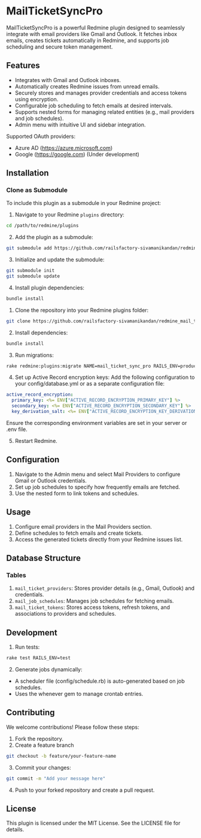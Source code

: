 # MailTicketSyncPro

MailTicketSyncPro is a powerful Redmine plugin designed to seamlessly integrate with email providers like Gmail and Outlook. It fetches inbox emails, creates tickets automatically in Redmine, and supports job scheduling and secure token management.

## Features

- Integrates with Gmail and Outlook inboxes.
- Automatically creates Redmine issues from unread emails.
- Securely stores and manages provider credentials and access tokens using encryption.
- Configurable job scheduling to fetch emails at desired intervals.
- Supports nested forms for managing related entities (e.g., mail providers and job schedules).
- Admin menu with intuitive UI and sidebar integration.

Supported OAuth providers:
* Azure AD (https://azure.microsoft.com)
* Google (https://google.com) (Under development)

## Installation

### Clone as Submodule

To include this plugin as a submodule in your Redmine project:

1. Navigate to your Redmine `plugins` directory:

```bash
cd /path/to/redmine/plugins
```

2. Add the plugin as a submodule:

```bash
git submodule add https://github.com/railsfactory-sivamanikandan/redmine_mail_ticket_sync_pro.git redmine_mail_ticket_sync_pro
```

3. Initialize and update the submodule:

```bash
git submodule init
git submodule update
```

4. Install plugin dependencies:

```bash
bundle install
```

1. Clone the repository into your Redmine plugins folder:

```bash
git clone https://github.com/railsfactory-sivamanikandan/redmine_mail_ticket_sync_pro.git
```

2. Install dependencies:

```bash
bundle install
```

3. Run migrations:

```bash
rake redmine:plugins:migrate NAME=mail_ticket_sync_pro RAILS_ENV=production
```

4. Set up Active Record encryption keys: Add the following configuration to your config/database.yml or as a separate configuration file:

```yaml
active_record_encryption:
  primary_key: <%= ENV["ACTIVE_RECORD_ENCRYPTION_PRIMARY_KEY"] %>
  secondary_key: <%= ENV["ACTIVE_RECORD_ENCRYPTION_SECONDARY_KEY"] %>
  key_derivation_salt: <%= ENV["ACTIVE_RECORD_ENCRYPTION_KEY_DERIVATION_SALT"] %>
```
Ensure the corresponding environment variables are set in your server or .env file.

5. Restart Redmine.

## Configuration

1. Navigate to the Admin menu and select Mail Providers to configure Gmail or Outlook credentials.
2. Set up job schedules to specify how frequently emails are fetched.
3. Use the nested form to link tokens and schedules.

## Usage

1. Configure email providers in the Mail Providers section.
2. Define schedules to fetch emails and create tickets.
3. Access the generated tickets directly from your Redmine issues list.


## Database Structure

### Tables

1. `mail_ticket_providers`: Stores provider details (e.g., Gmail, Outlook) and credentials.
2. `mail_job_schedules`: Manages job schedules for fetching emails.
3. `mail_ticket_tokens`: Stores access tokens, refresh tokens, and associations to providers and schedules.

## Development

1. Run tests:

```bash
rake test RAILS_ENV=test

```

2. Generate jobs dynamically:

- A scheduler file (config/schedule.rb) is auto-generated based on job schedules.
- Uses the whenever gem to manage crontab entries.


##  Contributing
We welcome contributions! Please follow these steps:

1. Fork the repository.
2. Create a feature branch

```bash
git checkout -b feature/your-feature-name
```

3. Commit your changes:
```bash
git commit -m "Add your message here"
```
4. Push to your forked repository and create a pull request.


## License
This plugin is licensed under the MIT License. See the LICENSE file for details.
